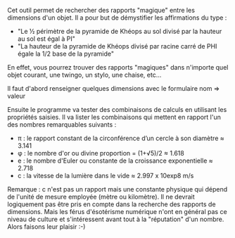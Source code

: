 Cet outil permet de rechercher des rapports "magique" entre les dimensions d'un objet.
Il a pour but de démystifier les affirmations du type :
- "Le ½ périmètre de la pyramide de Khéops au sol divisé par la hauteur au sol est égal à PI"
- "La hauteur de la pyramide de Khéops divisé par racine carré de PHI égale la 1/2 base de la pyramide"

En effet, vous pourrez trouver des rapports "magiques" dans n'importe quel objet courant, une twingo, un stylo, une chaise, etc...

Il faut d'abord renseigner quelques dimensions avec le formulaire nom => valeur

Ensuite le programme va tester des combinaisons de calculs en utilisant les propriétés saisies.
Il va lister les combinaisons qui mettent en rapport l'un des nombres remarquables suivants :

- π : le rapport constant de la circonférence d’un cercle à son diamètre ≈ 3.141
- φ : le nombre d'or ou divine proportion = (1+√5)/2 ≈ 1.618
- e : le nombre d'Euler ou constante de la croissance exponentielle ≈ 2.718
- c : la vitesse de la lumière dans le vide ≈ 2.997 x 10exp8 m/s

Remarque : c n'est pas un rapport mais une constante physique qui dépend de l'unité de mesure employée (mètre ou kilomètre).
Il ne devrait logiquement pas être pris en compte dans la recherche des rapports de dimensions.
Mais les férus d'ésotérisme numérique n'ont en général pas ce niveau de culture et s'intéressent avant tout à la "réputation" d'un nombre.
Alors faisons leur plaisir :-)
